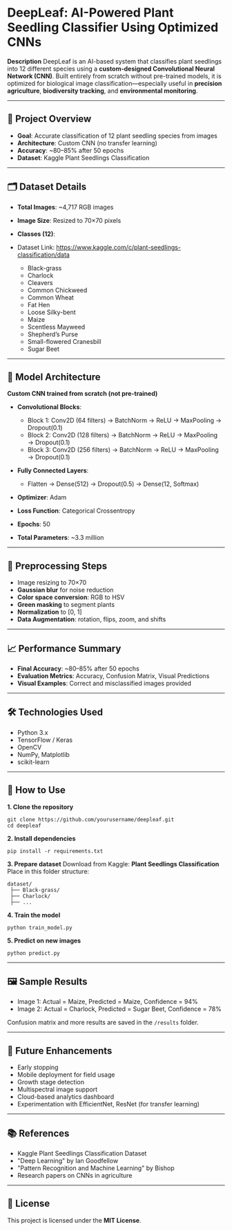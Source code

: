 # **DeepLeaf: AI-Powered Plant Seedling Classifier Using Optimized CNNs**

**Description**
DeepLeaf is an AI-based system that classifies plant seedlings into 12 different species using a **custom-designed Convolutional Neural Network (CNN)**. Built entirely from scratch without pre-trained models, it is optimized for biological image classification—especially useful in **precision agriculture**, **biodiversity tracking**, and **environmental monitoring**.

---

## 🌿 **Project Overview**

* **Goal**: Accurate classification of 12 plant seedling species from images
* **Architecture**: Custom CNN (no transfer learning)
* **Accuracy**: \~80–85% after 50 epochs
* **Dataset**: Kaggle Plant Seedlings Classification

---

## 🗂️ **Dataset Details**

* **Total Images**: \~4,717 RGB images
* **Image Size**: Resized to 70×70 pixels
* **Classes (12)**:
* Dataset Link: https://www.kaggle.com/c/plant-seedlings-classification/data

  * Black-grass
  * Charlock
  * Cleavers
  * Common Chickweed
  * Common Wheat
  * Fat Hen
  * Loose Silky-bent
  * Maize
  * Scentless Mayweed
  * Shepherd’s Purse
  * Small-flowered Cranesbill
  * Sugar Beet

---

## 🧠 **Model Architecture**

**Custom CNN trained from scratch (not pre-trained)**

* **Convolutional Blocks**:

  * Block 1: Conv2D (64 filters) → BatchNorm → ReLU → MaxPooling → Dropout(0.1)
  * Block 2: Conv2D (128 filters) → BatchNorm → ReLU → MaxPooling → Dropout(0.1)
  * Block 3: Conv2D (256 filters) → BatchNorm → ReLU → MaxPooling → Dropout(0.1)
* **Fully Connected Layers**:

  * Flatten → Dense(512) → Dropout(0.5) → Dense(12, Softmax)
* **Optimizer**: Adam
* **Loss Function**: Categorical Crossentropy
* **Epochs**: 50
* **Total Parameters**: \~3.3 million

---

## 🧹 **Preprocessing Steps**

* Image resizing to 70×70
* **Gaussian blur** for noise reduction
* **Color space conversion**: RGB to HSV
* **Green masking** to segment plants
* **Normalization** to \[0, 1]
* **Data Augmentation**: rotation, flips, zoom, and shifts

---

## 📈 **Performance Summary**

* **Final Accuracy**: \~80–85% after 50 epochs
* **Evaluation Metrics**: Accuracy, Confusion Matrix, Visual Predictions
* **Visual Examples**: Correct and misclassified images provided

---

## 🛠️ **Technologies Used**

* Python 3.x
* TensorFlow / Keras
* OpenCV
* NumPy, Matplotlib
* scikit-learn

---

## 🚀 **How to Use**

**1. Clone the repository**

```
git clone https://github.com/yourusername/deepleaf.git  
cd deepleaf
```

**2. Install dependencies**

```
pip install -r requirements.txt
```

**3. Prepare dataset**
Download from Kaggle: **Plant Seedlings Classification**
Place in this folder structure:

```
dataset/
 ├── Black-grass/
 ├── Charlock/
 ├── ...
```

**4. Train the model**

```
python train_model.py
```

**5. Predict on new images**

```
python predict.py
```

---

## 🖼️ **Sample Results**

* Image 1: Actual = Maize, Predicted = Maize, Confidence = 94%
* Image 2: Actual = Charlock, Predicted = Sugar Beet, Confidence = 78%

Confusion matrix and more results are saved in the `/results` folder.


---

## 🔭 **Future Enhancements**

* Early stopping
* Mobile deployment for field usage
* Growth stage detection
* Multispectral image support
* Cloud-based analytics dashboard
* Experimentation with EfficientNet, ResNet (for transfer learning)

---

## 📚 **References**

* Kaggle Plant Seedlings Classification Dataset
* "Deep Learning" by Ian Goodfellow
* "Pattern Recognition and Machine Learning" by Bishop
* Research papers on CNNs in agriculture

---

## 🪪 **License**

This project is licensed under the **MIT License**.


